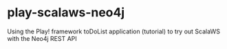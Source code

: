 play-scalaws-neo4j
==================

Using the Play! framework toDoList application (tutorial) to try out ScalaWS with the Neo4j REST API